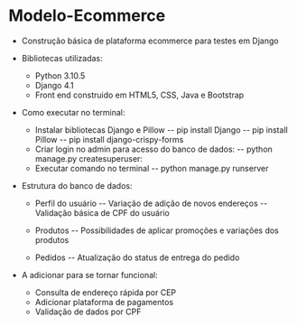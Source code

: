 # Modelo-Ecommerce
 * Construção básica de plataforma ecommerce para testes em Django

 * Bibliotecas utilizadas:
    - Python 3.10.5
    - Django 4.1
    - Front end construido em HTML5, CSS, Java e Bootstrap

 * Como executar no terminal:
    - Instalar bibliotecas Django e Pillow
        -- pip install Django
        -- pip install Pillow
        -- pip install django-crispy-forms
    - Criar login no admin para acesso do banco de dados:
        -- python manage.py createsuperuser:
    - Executar comando no terminal
        -- python manage.py runserver


 * Estrutura do banco de dados:
    - Perfil do usuário
        -- Variação de adição de novos endereços
        -- Validação básica de CPF do usuário

    - Produtos
        -- Possibilidades de aplicar promoções e variações dos produtos

    - Pedidos
        -- Atualização do status de entrega do pedido


 * A adicionar para se tornar funcional:
    - Consulta de endereço rápida por CEP
    - Adicionar plataforma de pagamentos
    - Validação de dados por CPF
